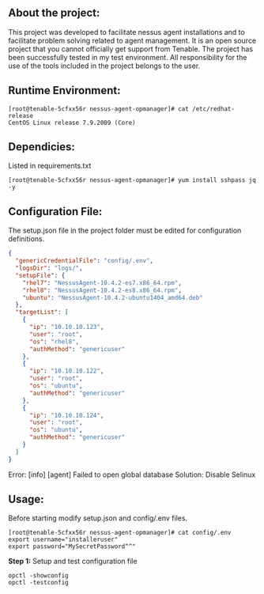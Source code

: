 About the project:
--
This project was developed to facilitate nessus agent installations and to facilitate problem solving related to agent management. It is an open source project that you cannot officially get support from Tenable. The project has been successfully tested in my test environment. All responsibility for the use of the tools included in the project belongs to the user.

Runtime Environment:
--

```
[root@tenable-5cfxx56r nessus-agent-opmanager]# cat /etc/redhat-release
CentOS Linux release 7.9.2009 (Core)
```
Dependicies:
--
Listed in requirements.txt
```
[root@tenable-5cfxx56r nessus-agent-opmanager]# yum install sshpass jq -y
```

Configuration File:
--
The setup.json file in the project folder must be edited for configuration definitions.

```json
{
  "genericCredentialFile": "config/.env",
  "logsDir": "logs/",
  "setupFile": {
    "rhel7": "NessusAgent-10.4.2-es7.x86_64.rpm",
    "rhel8": "NessusAgent-10.4.2-es8.x86_64.rpm",
    "ubuntu": "NessusAgent-10.4.2-ubuntu1404_amd64.deb"
  },
  "targetList": [
    {
      "ip": "10.10.10.123",
      "user": "root",
      "os": "rhel8",
      "authMethod": "genericuser"
    },
    {
      "ip": "10.10.10.122",
      "user": "root",
      "os": "ubuntu",
      "authMethod": "genericuser"
    },
    {
      "ip": "10.10.10.124",
      "user": "root",
      "os": "ubuntu",
      "authMethod": "genericuser"
    }
  ]
}
```

Error: [info] [agent] Failed to open global database
Solution: Disable Selinux


Usage:
--
Before starting modify setup.json and config/.env files.

```
[root@tenable-5cfxx56r nessus-agent-opmanager]# cat config/.env
export username="installeruser"
export password="MySecretPassword^^"
```

__Step 1:__ Setup and test configuration file
```
opctl -showconfig
opctl -testconfig
```
